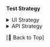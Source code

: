 **Test Strategy**
<details>
<summary>UI Strategy</summary>

- UI Tests: POM with property-style via `PageManager`, resilient ARIA selectors, centralized navigation, seeded data where needed, state-based assertions, CI artifacts on failure.

</details>
<details>
<summary>API Strategy</summary>

- API Tests: Playwright request client with env-configured base URL; validate status, headers, and body; include negative cases; keep tests stateless/idempotent.

</details>

[🔼 Back to Top]
